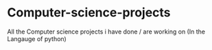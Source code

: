 # Computer-science-projects
All the Computer science projects i have done / are working on (In the Langauge of python)
